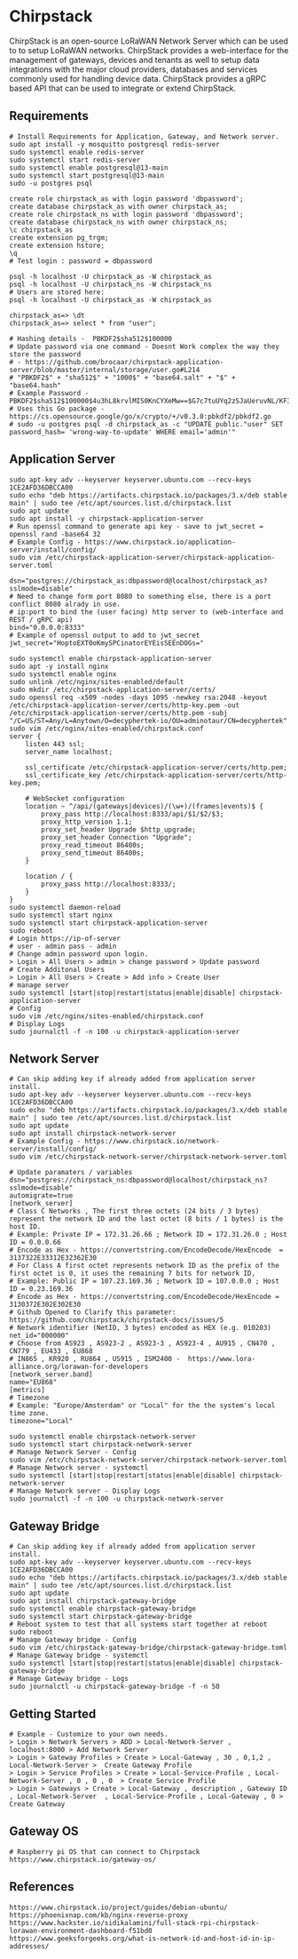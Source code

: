 Chirpstack
==========

ChirpStack is an open-source LoRaWAN Network Server which can be used to to setup LoRaWAN networks. 
ChirpStack provides a web-interface for the management of gateways, devices and tenants as well to 
setup data integrations with the major cloud providers, databases and services commonly used for 
handling device data. ChirpStack provides a gRPC based API that can be used to integrate or extend 
ChirpStack.

Requirements
--------------

    # Install Requirements for Application, Gateway, and Network server.
    sudo apt install -y mosquitto postgresql redis-server
    sudo systemctl enable redis-server
    sudo systemctl start redis-server
    sudo systemctl enable postgresql@13-main
    sudo systemctl start postgresql@13-main
    sudo -u postgres psql 
    
    create role chirpstack_as with login password 'dbpassword';
    create database chirpstack_as with owner chirpstack_as;
    create role chirpstack_ns with login password 'dbpassword';
    create database chirpstack_ns with owner chirpstack_ns;
    \c chirpstack_as
    create extension pg_trgm;
    create extension hstore;
    \q
    # Test login : password = dbpassword 
    
    psql -h localhost -U chirpstack_as -W chirpstack_as
    psql -h localhost -U chirpstack_ns -W chirpstack_ns
    # Users are stored here:
    psql -h localhost -U chirpstack_as -W chirpstack_as
    
    chirpstack_as=> \dt
    chirpstack_as=> select * from "user";
    
    # Hashing details -  PBKDF2$sha512$100000
    # Update password via one command - Doesnt Work complex the way they store the password
    # - https://github.com/brocaar/chirpstack-application-server/blob/master/internal/storage/user.go#L214
    # "PBKDF2$" + "sha512$" + "1000$" + "base64.salt" + "$" + "base64.hash"
    # Example Password - PBKDF2$sha512$100000$4u3hL8krvlMIS0KnCYXeMw==$G7c7tuUYq2zSJaUeruvNL/KF30d3TVDORVD56wzvJYmc3muWjoaozH8bHJ7r8zY8dW6Pts2bWyhFfkb/ubQZsA==
    # Uses this Go package - https://cs.opensource.google/go/x/crypto/+/v0.3.0:pbkdf2/pbkdf2.go
    # sudo -u postgres psql -d chirpstack_as -c "UPDATE public."user" SET password_hash= 'wrong-way-to-update' WHERE email='admin'"

Application Server
--------------------

    sudo apt-key adv --keyserver keyserver.ubuntu.com --recv-keys 1CE2AFD36DBCCA00
    sudo echo "deb https://artifacts.chirpstack.io/packages/3.x/deb stable main" | sudo tee /etc/apt/sources.list.d/chirpstack.list
    sudo apt update
    sudo apt install -y chirpstack-application-server
    # Run openssl command to generate api key - save to jwt_secret = 
    openssl rand -base64 32
    # Example Config - https://www.chirpstack.io/application-server/install/config/
    sudo vim /etc/chirpstack-application-server/chirpstack-application-server.toml
    
    dsn="postgres://chirpstack_as:dbpassword@localhost/chirpstack_as?sslmode=disable"
    # Need to change form port 8080 to something else, there is a port conflict 8080 alrady in use. 
    # ip:port to bind the (user facing) http server to (web-interface and REST / gRPC api)
    bind="0.0.0.0:8333"
    # Example of openssl output to add to jwt_secret
    jwt_secret="HoptoEXT0oKmySPCinatorEYEisSEEnDOGs="
    
    sudo systemctl enable chirpstack-application-server
    sudo apt -y install nginx
    sudo systemctl enable nginx
    sudo unlink /etc/nginx/sites-enabled/default
    sudo mkdir /etc/chirpstack-application-server/certs/
    sudo openssl req -x509 -nodes -days 1095 -newkey rsa:2048 -keyout /etc/chirpstack-application-server/certs/http-key.pem -out /etc/chirpstack-application-server/certs/http.pem -subj "/C=US/ST=Any/L=Anytown/O=decyphertek-io/OU=adminotaur/CN=decyphertek"
    sudo vim /etc/nginx/sites-enabled/chirpstack.conf
    server {
        listen 443 ssl;
        server_name localhost;

        ssl_certificate /etc/chirpstack-application-server/certs/http.pem;
        ssl_certificate_key /etc/chirpstack-application-server/certs/http-key.pem;

        # WebSocket configuration
        location ~ ^/api/(gateways|devices)/(\w+)/(frames|events)$ {
            proxy_pass http://localhost:8333/api/$1/$2/$3;
            proxy_http_version 1.1;
            proxy_set_header Upgrade $http_upgrade;
            proxy_set_header Connection "Upgrade";
            proxy_read_timeout 86400s;
            proxy_send_timeout 86400s;
        }

        location / {
            proxy_pass http://localhost:8333/;
        }
    }
    sudo systemctl daemon-reload
    sudo systemctl start nginx
    sudo systemctl start chirpstack-application-server
    sudo reboot
    # Login https://ip-of-server
    # user - admin pass - admin
    # Change admin password upon login.
    > Login > All Users > admin > change password > Update password
    # Create Additonal Users
    > Login > All Users > Create > Add info > Create User
    # manage server
    sudo systemctl [start|stop|restart|status|enable|disable] chirpstack-application-server
    # Config
    sudo vim /etc/nginx/sites-enabled/chirpstack.conf
    # Display Logs
    sudo journalctl -f -n 100 -u chirpstack-application-server

Network Server
--------------

    # Can skip adding key if already added from application server install.
    sudo apt-key adv --keyserver keyserver.ubuntu.com --recv-keys 1CE2AFD36DBCCA00
    sudo echo "deb https://artifacts.chirpstack.io/packages/3.x/deb stable main" | sudo tee /etc/apt/sources.list.d/chirpstack.list
    sudo apt update
    sudo apt install chirpstack-network-server
    # Example Config - https://www.chirpstack.io/network-server/install/config/
    sudo vim /etc/chirpstack-network-server/chirpstack-network-server.toml
    
    # Update paramaters / variables
    dsn="postgres://chirpstack_ns:dbpassword@localhost/chirpstack_ns?sslmode=disable"
    automigrate=true
    [network_server]
    # Class C Networks , The first three octets (24 bits / 3 bytes) represent the network ID and the last octet (8 bits / 1 bytes) is the host ID.
    # Example: Private IP = 172.31.26.66 ; Network ID = 172.31.26.0 ; Host ID = 0.0.0.66
    # Encode as Hex - https://convertstring.com/EncodeDecode/HexEncode  = 3137322E33312E32362E30
    # For Class A first octet represents network ID as the prefix of the first octet is 0, it uses the remaining 7 bits for network ID, 
    # Example: Public IP = 107.23.169.36 ; Network ID = 107.0.0.0 ; Host ID = 0.23.169.36
    # Encode as Hex - https://convertstring.com/EncodeDecode/HexEncode = 3130372E302E302E30
    # Github Opened to Clarify this parameter: https://github.com/chirpstack/chirpstack-docs/issues/5
    # Network identifier (NetID, 3 bytes) encoded as HEX (e.g. 010203)
    net_id="000000"
    # Choose from AS923 , AS923-2 , AS923-3 , AS923-4 , AU915 , CN470 , CN779 , EU433 , EU868 
    # IN865 , KR920 , RU864 , US915 , ISM2400 -  https://www.lora-alliance.org/lorawan-for-developers
    [network_server.band]
    name="EU868"
    [metrics]
    # Timezone
    # Example: "Europe/Amsterdam" or "Local" for the the system's local time zone.
    timezone="Local"
    
    sudo systemctl enable chirpstack-network-server
    sudo systemctl start chirpstack-network-server
    # Manage Network Server - Config 
    sudo vim /etc/chirpstack-network-server/chirpstack-network-server.toml
    # Manage Network server - systemctl 
    sudo systemctl [start|stop|restart|status|enable|disable] chirpstack-network-server
    # Manage Network server - Display Logs
    sudo journalctl -f -n 100 -u chirpstack-network-server

Gateway Bridge
-------------

    # Can skip adding key if already added from application server install.
    sudo apt-key adv --keyserver keyserver.ubuntu.com --recv-keys 1CE2AFD36DBCCA00
    sudo echo "deb https://artifacts.chirpstack.io/packages/3.x/deb stable main" | sudo tee /etc/apt/sources.list.d/chirpstack.list
    sudo apt update
    sudo apt install chirpstack-gateway-bridge
    sudo systemctl enable chirpstack-gateway-bridge
    sudo systemctl start chirpstack-gateway-bridge
    # Reboot system to test that all systems start together at reboot
    sudo reboot
    # Manage Gateway bridge - Config
    sudo vim /etc/chirpstack-gateway-bridge/chirpstack-gateway-bridge.toml
    # Manage Gateway bridge - systemctl 
    sudo systemctl [start|stop|restart|status|enable|disable] chirpstack-gateway-bridge
    # Manage Gateway bridge - Logs
    sudo journalctl -u chirpstack-gateway-bridge -f -n 50

Getting Started
---------------

    # Example - Customize to your own needs. 
    > Login > Network Servers > ADD > Local-Network-Server , localhost:8000 > Add Network Server
    > Login > Gateway Profiles > Create > Local-Gateway , 30 , 0,1,2 ,  Local-Network-Server >  Create Gateway Profile
    > Login > Service Profiles > Create > Local-Service-Profile , Local-Network-Server , 0 , 0 , 0  > Create Service Profile
    > Login > Gateways > Create > Local-Gateway , description , Gateway ID , Local-Network-Server  , Local-Service-Profile , Local-Gateway , 0 > Create Gateway

Gateway OS
----------

    # Raspberry pi OS that can connect to Chirpstack
    https://www.chirpstack.io/gateway-os/

References
----------

    https://www.chirpstack.io/project/guides/debian-ubuntu/
    https://phoenixnap.com/kb/nginx-reverse-proxy
    https://www.hackster.io/sidikalamini/full-stack-rpi-chirpstack-lorawan-environment-dashboard-f51bd0
    https://www.geeksforgeeks.org/what-is-network-id-and-host-id-in-ip-addresses/